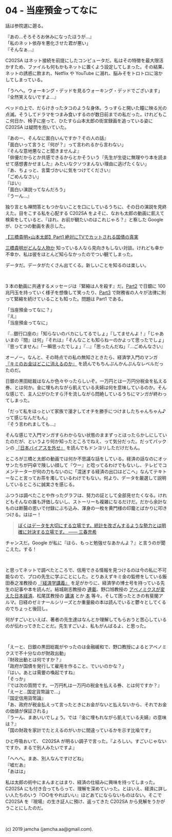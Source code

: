

# 04 - 当座預金ってなに

話は参院選に遡る。

『あの…そろそろお休みになったほうが…』  
「私のネット依存を悪化させた君が悪い」  
『そんなぁ…』

C202SA はネット接続を前提にしたコンピュータだ。私はその特徴を最大限活かすため、ファイルも何もかもネットに置くよう設定してしまった。その結果、ネットの誘惑に飲まれ、Netflix や YouTube に溺れ、脳みそをトロトロに溶かしてしまっている。

「うへへ。ウォーキング・デッドを見るウォーキング・デッドでございます」  
『全然笑えないですよ…』

ベッドの上で、だらけきったタコのような身体。うっすらと開いた瞳に映る光の点滅。そうしてドラマをつまみ食いするのが数日前までの私だった。けれどもここ何日か、椅子に座って、ひたすら山本太郎の街宣録画を追っている姿に C202SA は疑問を抱いていた。

『あのー、そんなに面白いんですか？その人の話』  
「面白いって言うと『何が？』って言われるから言わない」  
『そんな意地悪なこと聞きませんよ』  
「俳優だからとか共感できるからとかそういう『先生が生徒に無理やり本を読ませて感想書かせました』みたいなクソつまんない理由に逃げたくない」  
『あ、ちょっと、言葉づかいに気をつけてください』  
「ごめんなさい」  
『はい』  
「面白い演説ってなんだろう」  
『うーん…』

独り言とも禅問答ともつかないことを口にしているうちに、その日の演説を見終えた。目をこする私を心配する C202SA をよそに、なおも太郎の動画に飢えて検索をしていると、『ほれ、お前が観たいのはこれじゃろ？』と察した Google が、ひとつの動画を表示した。

[【三橋貴明×山本太郎】Part1 絶対にTVでカットされる国債の真実](https://www.youtube.com/watch?v=ynVn-3tLhj4)  

[三橋貴明がどんな人物か](https://twitter.com/aniotahosyu/status/1167052696840327168) 知っている人なら見向きもしない対談。けれども幸か不幸か、私は彼をほとんど知らなかったのでつい観てしまった。

データだ。データがたくさん出てくる。新しいことを知るのは楽しい。

<br>

3 本の動画に共通するメッセージは『緊縮は人を殺す』だ。[Part2](https://www.youtube.com/watch?v=FP3RyPpewvs) で日銀に 100 兆円玉を持っていく様子を想像して笑ったり、[Part3](https://www.youtube.com/watch?v=9rF05-miTV8)  で財務省の人々が法律に則って緊縮を続けていることも知った。問題は Part1 である。

「当座預金ってなに？」  
『え』  
「当座預金ってなに」  

『…銀行口座の』「知らないのバカにしてるでしょ」『してませんよ！』「じゃあいまの『間』は何」『それは』「そんなことも知らねーのかよって思ったでしょ」『思ってません』「一瞬思ったでしょ」『…』「思ったんだね」『…ごめんなさい』

オーノー。なんと、その時点での私の無知さときたら、経済学入門のマンガ [『キミのお金はどこに消えるのか』](https://www.amazon.co.jp/%E3%82%AD%E3%83%9F%E3%81%AE%E3%81%8A%E9%87%91%E3%81%AF%E3%81%A9%E3%81%93%E3%81%AB%E6%B6%88%E3%81%88%E3%82%8B%E3%81%AE%E3%81%8B-%E4%BA%95%E4%B8%8A-%E7%B4%94%E4%B8%80/dp/4041071100) を読んでもちんぷんかんぷんなレベルだったのだ。

日銀の黒田総裁はなんか色々やったらしいぞ。一万円とは一万円分税金を払える券、とは何か。金に埋もれながら飢えている夫婦は何を意味しているのか。そんな感じで、主人公がひたすら汗を流しながら悶絶しているうちにマンガが終わってしまった。

「だって私をほっといて家族で漫才してオチを勝手につけましたちゃんちゃん♪って感じなんだもん」  
『そう言われましても…』

そんな感じで入門マンガすらわからない状態のままずっとほったらかしにしていたのだが、というより何か知ったところでねえ、って気分だった。だってパックンの [『日本バイアスを外せ』](https://www.amazon.co.jp/「日本バイアス」を外せ-世界一幸せな国になるための緊急提案15-Patrick-Harlan/dp/4093886350/) を読んでもドンヨリしただけだもん。

ところが三橋と太郎の動画では何か不思議な話をしている。経済の話なのにオッサンたちが円卓で険しい顔して『ウー』と唸ってるわけでもないし、テレビでコメンテーターが何の力もないのに「混迷する経済の出口はどこへ」なんてテキトーなこと言ってお茶を濁しているわけでもない。何より、データを厳選して説明しているところに誠実さを感じる。

ふつうは調べたことや作ったグラフは、努力の証として全部見せたくなる。けれどもそんなの誰も評価しないし、ストーリーも複雑になるだけだ。だから余計なものは断腸の思いで付録にぶち込み、渾身の一枚を黄門様の印籠とばかりに叩きつける。ははー！

> [ぼくはデータを大切にする立場です。統計を改ざんするような勢力とは明確に対決する立場です。 ―― 三春充希](https://twitter.com/miraisyakai/status/1152982109218172928)

チャンスだ。Google が私に『ほら、もっと勉強せなあかんよ？』と言うのが聞こえた。する！

<br>

と思ってネットで調べたところで、信用できる情報を見つけるのは今の私に不可能なので、プロの先生に学ぶことにした。とりあえずキミ金の監修をしている飯田泰之准教授の [『経済学講義』](https://www.amazon.co.jp/%E7%B5%8C%E6%B8%88%E5%AD%A6%E8%AC%9B%E7%BE%A9-%E3%81%A1%E3%81%8F%E3%81%BE%E6%96%B0%E6%9B%B81276-%E9%A3%AF%E7%94%B0-%E6%B3%B0%E4%B9%8B/dp/4480069852) を足がかりに、経済学の博士号を持っている先生の記事や本を読んだ。結城剛志教授の [連載](https://hbol.jp/hbo_comment_people/%e7%b5%90%e5%9f%8e%e5%89%9b%e5%bf%97?cx_clicks_art_mdl=8_author)、野口旭教授の [アベノミクスが変えた日本経済](https://www.amazon.co.jp/アベノミクスが変えた日本経済-ちくま新書-野口-旭/dp/4480071237/)、松尾匡教授の [講演](https://www.youtube.com/watch?v=Nk63LWWky68) とか [本](https://www.amazon.co.jp/gp/product/B06XTGFBDZ/) 等々。そして困ったときの有斐閣アルマ。日経のゼミナールシリーズとか重量級の本は読んでいると鬱々としてくるのでちょっと後回し。

何がすごいといえば、著者の先生達はなんとか理解してもらおうと苦心しているのが伝わってきたことだ。先生すごいよ、私もがんばるよ、と思った。

<br>

「えーと、日銀の黒田総裁がやったのは金融緩和で、野口教授によるとアベノミクスで不十分なのが財政出動」  
『財政出動とは何ですか？』  
「政府が国債を発行して雇用を作ること、でいいのかな？」  
『はい。あとは需要の喚起ですね』  
「そっか」  
『では次の質問です。一万円札は一万円の税金を払える券、とは何ですか？』  
「えーと…国定貨幣論で…」  
『国定信用貨幣論』  
「あ、政府が税金払えって言ったときにお金がないと払えないから、それでお金の価値が保証される」  
『うーん、まあいいでしょう。では『金に埋もれながら飢えている夫婦』の意味は？』  
「国の財政を家計でたとえるのがいかに間違っているかを示す比喩です」  

ひと呼吸おいて、 C202SA が明るい調子で言った。『よろしい。すごいじゃないですか。まるで別人みたいですよ』  

「へへへ。まあ、別人なんですけどね」  
『嘘だあ』  
「あはは」

私は太郎の術中にまんまとはまり、経済の仕組みに興味を持ってしまった。 C202SA にも付き合ってもらって、理解を深めていった。とはいえ、経済に詳しい人たちのいう『○○をやればいい』ほどあてにならないものはない。そこで C202SA を『現場』の生き証人に預け、返ってきた C202SA から見解をうかがうことにしたのだ。

<br>
<br>
(c) 2019 jamcha (jamcha.aa@gmail.com).

